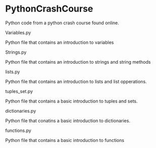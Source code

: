 # PythonCrashCourse
Python code from a python crash course found online. 


<h>  Variables.py 
<p> Python file that contains an introduction to variables

<h> Strings.py 
<p> Python file that contains an introduction to strings and string methods 

<h> lists.py
<p> Python file that contains an introduction to lists and list opperations. 

<h> tuples_set.py
<p> Python file that contains a basic introduction to tuples and sets. 

<h> dictionaries.py
<p> Python file that conatins a basic introduction to dictionaries. 

<h> functions.py
<p> Python file that contains a basic introduction to functions 

